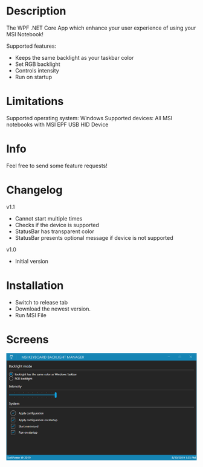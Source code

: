 # Description

The WPF .NET Core App which enhance your user experience of using your MSI Notebook!

Supported features:
* Keeps the same backlight as your taskbar color
* Set RGB backlight
* Controls intensity
* Run on startup

# Limitations

Supported operating system: Windows
Supported devices: All MSI notebooks with MSI EPF USB HID Device

# Info

Feel free to send some feature requests!

# Changelog

v1.1

* Cannot start multiple times
* Checks if the device is supported
* StatusBar has transparent color
* StatusBar presents optional message if device is not supported

v1.0

* Initial version

# Installation

* Switch to release tab 
* Download the newest version.
* Run MSI File

# Screens

![Main](https://github.com/dpozimski/msi-keyboard-backlight-manager/raw/master/images/ss1.png)
